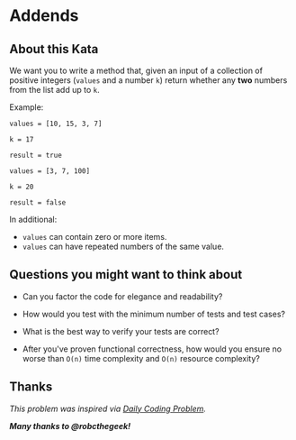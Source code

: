 # Addends

## About this Kata ##

We want you to write a method that, given an input of a collection of positive integers (``values`` and a number ``k``) return whether any **two** numbers from the list add up to ``k``.


Example:

```
values = [10, 15, 3, 7]

k = 17

result = true

```


```
values = [3, 7, 100]

k = 20

result = false

```


In additional:

* ``values`` can contain zero or more items.
* ``values`` can have repeated numbers of the same value.


## Questions you might want to think about

* Can you factor the code for elegance and readability?

* How would you test with the minimum number of tests and test cases?

* What is the best way to verify your tests are correct?

* After you've proven functional correctness, how would you ensure no worse than ``O(n)`` time complexity and ``O(n)`` resource complexity? 


## Thanks

_This problem was inspired via [Daily Coding Problem](https://www.dailycodingproblem.com/)._

***Many thanks to @robcthegeek!***
